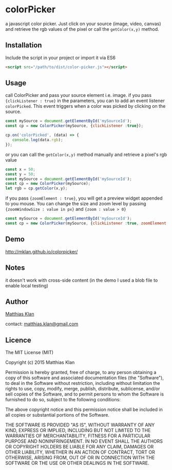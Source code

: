 # colorPicker
a javascript color picker.
Just click on your source (image, video, canvas) and retrieve the rgb values of the pixel or call the `getColor(x,y)` method.

## Installation

Include the script in your project or import it via ES6

```html
<script src="/path/to/dist/color-picker.js"></script>
```

## Usage

call ColorPicker and pass your source element i.e. image. if you pass `{clickListener : true}` in the parameters, you can to add an event listener `colorPicked`. This event triggers when a color was picked by clicking on the source.


```javascript
const mySource = document.getElementById('mySourceId');
const cp = new ColorPicker(mySource, {clickListener :true});

cp.on('colorPicked', (data) => {
   console.log(data.rgb);
});
```

or you can call the `getColor(x,y)` method manually and retrieve a pixel's rgb value

```javascript
const x = 50;
const y = 50;
const mySource = document.getElementById('mySourceId');
const cp = new ColorPicker(mySource);
let rgb = cp.getColor(x,y);
```

if you pass `{zoomElement : true}`, you will get a preview widget appended to you mouse. You can change the size and zoom level by passing `{zoomWindowSize : value in px}` and `{zoom : value > 0}`

```javascript
const mySource = document.getElementById('mySourceId');
const cp = new ColorPicker(mySource, {clickListener :true, zoomElement : true, zoomWindowSize: 200, zoom: 8});
```


## Demo

http://mklan.github.io/colorpicker/

## Notes

it doesn't work with cross-side content (in the demo I used a blob file to enable local testing)

## Author

[Matthias Klan](https://github.com/mklan/)

contact: matthias.klan@gmail.com


## Licence

The MIT License (MIT)

Copyright (c) 2015 Matthias Klan

Permission is hereby granted, free of charge, to any person obtaining a copy of
this software and associated documentation files (the "Software"), to deal in
the Software without restriction, including without limitation the rights to
use, copy, modify, merge, publish, distribute, sublicense, and/or sell copies of
the Software, and to permit persons to whom the Software is furnished to do so,
subject to the following conditions:

The above copyright notice and this permission notice shall be included in all
copies or substantial portions of the Software.

THE SOFTWARE IS PROVIDED "AS IS", WITHOUT WARRANTY OF ANY KIND, EXPRESS OR
IMPLIED, INCLUDING BUT NOT LIMITED TO THE WARRANTIES OF MERCHANTABILITY, FITNESS
FOR A PARTICULAR PURPOSE AND NONINFRINGEMENT. IN NO EVENT SHALL THE AUTHORS OR
COPYRIGHT HOLDERS BE LIABLE FOR ANY CLAIM, DAMAGES OR OTHER LIABILITY, WHETHER
IN AN ACTION OF CONTRACT, TORT OR OTHERWISE, ARISING FROM, OUT OF OR IN
CONNECTION WITH THE SOFTWARE OR THE USE OR OTHER DEALINGS IN THE SOFTWARE.
